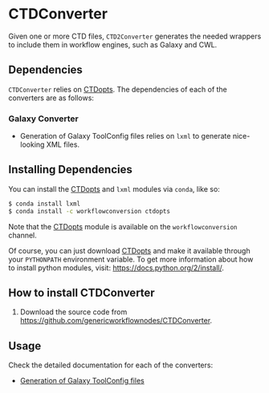 # CTDConverter

Given one or more CTD files, `CTD2Converter` generates the needed wrappers to include them in workflow engines, such as Galaxy and CWL.

## Dependencies

`CTDConverter` relies on [CTDopts]. The dependencies of each of the converters are as follows:

### Galaxy Converter

- Generation of Galaxy ToolConfig files relies on `lxml` to generate nice-looking XML files.

## Installing Dependencies
You can install the [CTDopts] and `lxml` modules via `conda`, like so:

```sh
$ conda install lxml
$ conda install -c workflowconversion ctdopts
```

Note that the [CTDopts] module is available on the `workflowconversion` channel.

Of course, you can just download [CTDopts] and make it available through your `PYTHONPATH` environment variable. To get more information about how to install python modules, visit: https://docs.python.org/2/install/.


## How to install CTDConverter

1. Download the source code from https://github.com/genericworkflownodes/CTDConverter.

## Usage

Check the detailed documentation for each of the converters:

- [Generation of Galaxy ToolConfig files](galaxy/README.md)


[CTDopts]: https://github.com/genericworkflownodes/CTDopts
